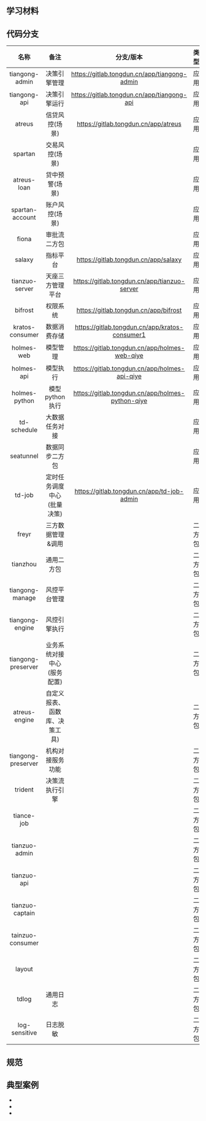 ## 学习材料

[风控中台v 1.0.0-技术资料(WIKI)]: https://wiki.tongdun.me/pages/viewpage.action?pageId=43841998
[天策中台对外第一帖(WIKI)]: https://wiki.tongdun.me/pages/viewpage.action?pageId=46967680
[天策决策中台]: https://tiance.tcloud.tongdun.cn/doc/#/?id=%E5%A4%A9%E7%AD%96%E5%86%B3%E7%AD%96%E4%B8%AD%E5%8F%B0
[企业级风控中台]: https://wiki.tongdun.me/pages/viewpage.action?pageId=25877632
[java新人培训计划]: https://wiki.tongdun.me/pages/viewpage.action?pageId=32380713
[大数据新人培训计划]: https://wiki.tongdun.me/pages/viewpage.action?pageId=32400835

[大佬博客-杜刚]: http://codefun007.xyz/



## 代码分支

|        名称        |             备注              |                    分支/版本                     |  类型  |
| :----------------: | :---------------------------: | :----------------------------------------------: | :----: |
|   tiangong-admin   |         决策引擎管理          |   https://gitlab.tongdun.cn/app/tiangong-admin   |  应用  |
|    tiangong-api    |         决策引擎运行          |    https://gitlab.tongdun.cn/app/tiangong-api    |  应用  |
|       atreus       |        信贷风控(场景)         |       https://gitlab.tongdun.cn/app/atreus       |  应用  |
|      spartan       |        交易风控(场景)         |                                                  |  应用  |
|    atreus-loan     |        贷中预警(场景)         |                                                  |  应用  |
|  spartan-account   |        账户风控(场景)         |                                                  |  应用  |
|       fiona        |         审批流二方包          |                                                  |  应用  |
|       salaxy       |           指标平台            |       https://gitlab.tongdun.cn/app/salaxy       |  应用  |
|   tianzuo-server   |       天座三方管理平台        |   https://gitlab.tongdun.cn/app/tianzuo-server   |  应用  |
|      bifrost       |           权限系统            |      https://gitlab.tongdun.cn/app/bifrost       |  应用  |
|  kratos-consumer   |         数据消费存储          |  https://gitlab.tongdun.cn/app/kratos-consumer1  |  应用  |
|     holmes-web     |           模型管理            |  https://gitlab.tongdun.cn/app/holmes-web-qiye   |  应用  |
|     holmes-api     |           模型执行            |  https://gitlab.tongdun.cn/app/holmes-api-qiye   |  应用  |
|   holmes-python    |        模型python执行         | https://gitlab.tongdun.cn/app/holmes-python-qiye |  应用  |
|    td-schedule     |        大数据任务对接         |                                                  |  应用  |
|     seatunnel      |        数据同步二方包         |                                                  |  应用  |
|       td-job       |  定时任务调度中心(批量决策)   |    https://gitlab.tongdun.cn/app/td-job-admin    |  应用  |
|       freyr        |       三方数据管理&调用       |                                                  | 二方包 |
|      tianzhou      |          通用二方包           |                                                  | 二方包 |
|  tiangong-manage   |         风控平台管理          |                                                  | 二方包 |
|  tiangong-engine   |         风控引擎执行          |                                                  | 二方包 |
| tiangong-preserver |  业务系统对接中心(服务配置)   |                                                  | 二方包 |
|   atreus-engine    | 自定义报表、函数库、决策工具) |                                                  | 二方包 |
| tiangong-preserver |       机构对接服务功能        |                                                  | 二方包 |
|      trident       |        决策流执行引擎         |                                                  | 二方包 |
|     tiance-job     |                               |                                                  | 二方包 |
|   tianzuo-admin    |                               |                                                  | 二方包 |
|    tianzuo-api     |                               |                                                  | 二方包 |
|  tianzuo-captain   |                               |                                                  | 二方包 |
|  tainzuo-consumer  |                               |                                                  | 二方包 |
|       layout       |                               |                                                  | 二方包 |
|       tdlog        |           通用日志            |                                                  | 二方包 |
|   log-sensitive    |           日志脱敏            |                                                  | 二方包 |

## 规范

[国际化(日志输出，接口返回提示信息)]: https://wiki.tongdun.me/pages/viewpage.action?pageId=50294050
[atreus3.0代码中可优化的点整理]: https://wiki.tongdun.me/pages/viewpage.action?pageId=36282757



## 典型案例

* [kafka消费堆积，consumer消费速度慢问题]: https://wiki.tongdun.me/pages/viewpage.action?pageId=46266688

* [消费堆积]: https://wiki.tongdun.me/pages/viewpage.action?pageId=46965990

* [tps过低优化]: https://wiki.tongdun.me/pages/viewpage.action?pageId=47480701

  



